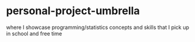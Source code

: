 # personal-project-umbrella
where I showcase programming/statistics concepts and skills that I pick up in school and free time

